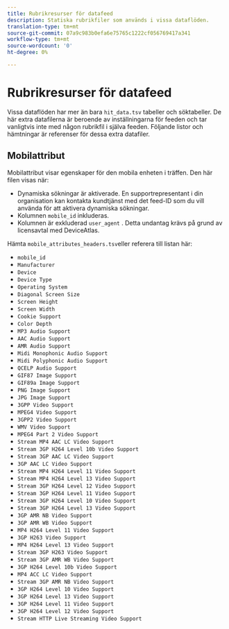 ```yaml
---
title: Rubrikresurser för datafeed
description: Statiska rubrikfiler som används i vissa dataflöden.
translation-type: tm+mt
source-git-commit: 07a9c983b0efa6e75765c1222cf056769417a341
workflow-type: tm+mt
source-wordcount: '0'
ht-degree: 0%

---
```



# Rubrikresurser för datafeed

Vissa dataflöden har mer än bara `hit_data.tsv` tabeller och söktabeller. De här extra datafilerna är beroende av inställningarna för feeden och tar vanligtvis inte med någon rubrikfil i själva feeden. Följande listor och hämtningar är referenser för dessa extra datafiler.

## Mobilattribut

Mobilattribut visar egenskaper för den mobila enheten i träffen. Den här filen visas när:

* Dynamiska sökningar är aktiverade. En supportrepresentant i din organisation kan kontakta kundtjänst med det feed-ID som du vill använda för att aktivera dynamiska sökningar.
* Kolumnen `mobile_id` inkluderas.
* Kolumnen är exkluderad `user_agent` . Detta undantag krävs på grund av licensavtal med DeviceAtlas.

Hämta `mobile_attributes_headers.tsv`eller referera till listan här:

* `mobile_id`
* `Manufacturer`
* `Device`
* `Device Type`
* `Operating System`
* `Diagonal Screen Size`
* `Screen Height`
* `Screen Width`
* `Cookie Support`
* `Color Depth`
* `MP3 Audio Support`
* `AAC Audio Support`
* `AMR Audio Support`
* `Midi Monophonic Audio Support`
* `Midi Polyphonic Audio Support`
* `QCELP Audio Support`
* `GIF87 Image Support`
* `GIF89a Image Support`
* `PNG Image Support`
* `JPG Image Support`
* `3GPP Video Support`
* `MPEG4 Video Support`
* `3GPP2 Video Support`
* `WMV Video Support`
* `MPEG4 Part 2 Video Support`
* `Stream MP4 AAC LC Video Support`
* `Stream 3GP H264 Level 10b Video Support`
* `Stream 3GP AAC LC Video Support`
* `3GP AAC LC Video Support`
* `Stream MP4 H264 Level 11 Video Support`
* `Stream MP4 H264 Level 13 Video Support`
* `Stream 3GP H264 Level 12 Video Support`
* `Stream 3GP H264 Level 11 Video Support`
* `Stream 3GP H264 Level 10 Video Support`
* `Stream 3GP H264 Level 13 Video Support`
* `3GP AMR NB Video Support`
* `3GP AMR WB Video Support`
* `MP4 H264 Level 11 Video Support`
* `3GP H263 Video Support`
* `MP4 H264 Level 13 Video Support`
* `Stream 3GP H263 Video Support`
* `Stream 3GP AMR WB Video Support`
* `3GP H264 Level 10b Video Support`
* `MP4 ACC LC Video Support`
* `Stream 3GP AMR NB Video Support`
* `3GP H264 Level 10 Video Support`
* `3GP H264 Level 13 Video Support`
* `3GP H264 Level 11 Video Support`
* `3GP H264 Level 12 Video Support`
* `Stream HTTP Live Streaming Video Support`